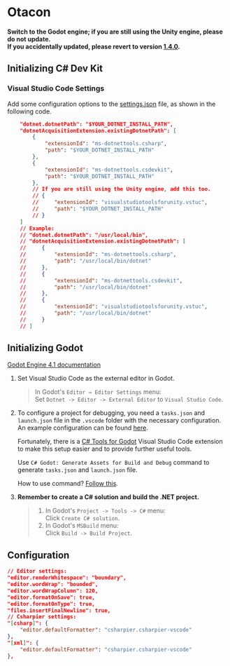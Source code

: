 # Otacon
**Switch to the Godot engine; if you are still using the Unity engine, please do not update.**  
**If you accidentally updated, please revert to version [1.4.0](https://github.com/verbess/Otacon/releases/tag/v1.4.0).**

## Initializing C# Dev Kit
### Visual Studio Code Settings
Add some configuration options to the [settings.json](https://code.visualstudio.com/docs/getstarted/settings#_settingsjson) file, as shown in the following code.

``` Json
    "dotnet.dotnetPath": "$YOUR_DOTNET_INSTALL_PATH",
    "dotnetAcquisitionExtension.existingDotnetPath": [
        {
            "extensionId": "ms-dotnettools.csharp",
            "path": "$YOUR_DOTNET_INSTALL_PATH"
        },
        {
            "extensionId": "ms-dotnettools.csdevkit",
            "path": "$YOUR_DOTNET_INSTALL_PATH"
        },
        // If you are still using the Unity engine, add this too.
        // {
        //     "extensionId": "visualstudiotoolsforunity.vstuc",
        //     "path": "$YOUR_DOTNET_INSTALL_PATH"
        // }
    ]
    // Example:
    // "dotnet.dotnetPath": "/usr/local/bin",
    // "dotnetAcquisitionExtension.existingDotnetPath": [
    //     {
    //         "extensionId": "ms-dotnettools.csharp",
    //         "path": "/usr/local/bin/dotnet"
    //     },
    //     {
    //         "extensionId": "ms-dotnettools.csdevkit",
    //         "path": "/usr/local/bin/dotnet"
    //     },
    //     {
    //         "extensionId": "visualstudiotoolsforunity.vstuc",
    //         "path": "/usr/local/bin/dotnet"
    //     }
    // ]
```

## Initializing Godot
[Godot Engine 4.1 documentation](https://docs.godotengine.org/en/stable/tutorials/scripting/c_sharp/c_sharp_basics.html)

1. Set Visual Studio Code as the external editor in Godot.

    > In Godot's `Editor → Editor Settings` menu:  
    > Set `Dotnet -> Editor -> External Editor` to `Visual Studio Code`.

2. To configure a project for debugging, you need a `tasks.json` and `launch.json` file in the `.vscode` folder with the necessary configuration. An example configuration can be found [here](https://github.com/godotengine/godot-csharp-vscode/issues/43#issuecomment-1258321229).

    Fortunately, there is a [C# Tools for Godot](https://marketplace.visualstudio.com/items?itemName=neikeq.godot-csharp-vscode) Visual Studio Code extension to make this setup easier and to provide further useful tools.

    Use `C# Godot: Generate Assets for Build and Debug` command to generate `tasks.json` and `launch.json` file.

    How to use command? [Follow this](https://code.visualstudio.com/docs/getstarted/tips-and-tricks#_command-palette).

3. **Remember to create a C# solution and build the .NET project.**

    > 1. In Godot's `Project -> Tools -> C#` menu:  
    >    Click `Create C# solution`.  
    > 2. In Godot's `MSBuild` menu:  
    >    Click `Build -> Build Project`.

## Configuration
``` Json
// Editor settings:
"editor.renderWhitespace": "boundary",
"editor.wordWrap": "bounded",
"editor.wordWrapColumn": 120,
"editor.formatOnSave": true,
"editor.formatOnType": true,
"files.insertFinalNewline": true,
// Csharpier settings:
"[csharp]": {
    "editor.defaultFormatter": "csharpier.csharpier-vscode"
},
"[xml]": {
    "editor.defaultFormatter": "csharpier.csharpier-vscode"
},
```
